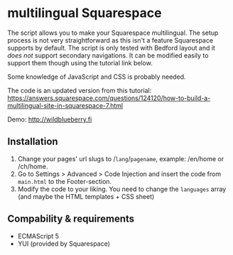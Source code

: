 # multilingual Squarespace

The script allows you to make your Squarespace multilingual. The setup process is not very straightforward as this isn't a feature Squarespace supports by default.
The script is only tested with Bedford layout and it *does not* support secondary navigations. It can be modified easily to support them though using the tutorial link below.

Some knowledge of JavaScript and CSS is probably needed.

The code is an updated version from this tutorial: https://answers.squarespace.com/questions/124120/how-to-build-a-multilingual-site-in-squarespace-7.html

Demo: http://wildblueberry.fi

## Installation

1. Change your pages' url slugs to /`lang`/`pagename`, example: /en/home or /ch/home.
2. Go to Settings > Advanced > Code Injection and insert the code from `main.html` to the Footer-section.
3. Modify the code to your liking. You need to change the `languages` array (and maybe the HTML templates + CSS sheet)

## Compability & requirements

* ECMAScript 5
* YUI (provided by Squarespace)